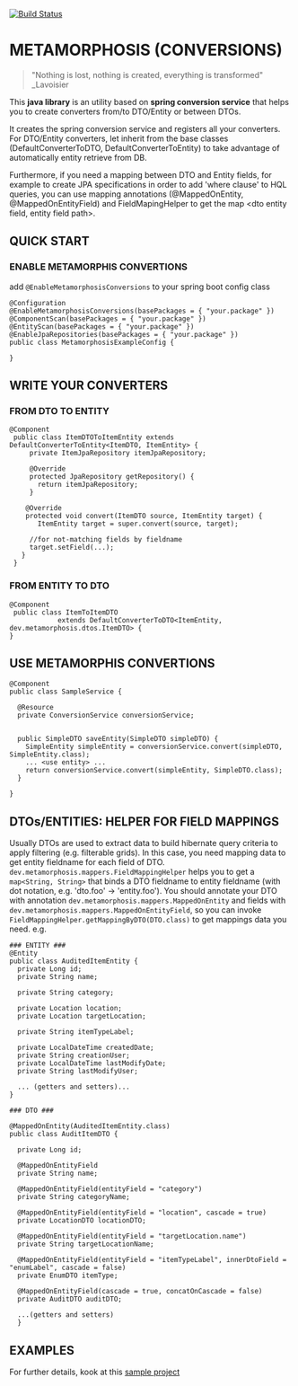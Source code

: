[![Build Status](https://travis-ci.org/fabioformosa/j-metamorphosis.svg?branch=master)](https://travis-ci.org/fabioformosa/j-metamorphosis)

# METAMORPHOSIS (CONVERSIONS)

> "Nothing is lost, nothing is created, everything is transformed"
> _Lavoisier

This **java library** is an utility based on **spring conversion service** that helps you to create converters from/to DTO/Entity or between DTOs.


It creates the spring conversion service and registers all your converters. For DTO/Entity converters, let inherit from the base classes (DefaultConverterToDTO, DefaultConverterToEntity) to take advantage of automatically entity retrieve from DB. 


Furthermore, if you need a mapping between DTO and Entity fields, for example to create JPA specifications in order to add 'where clause' to HQL queries, you can use mapping annotations (@MappedOnEntity, @MappedOnEntityField) and FieldMapingHelper to get the map <dto entity field, entity field path>.



## QUICK START
### ENABLE METAMORPHIS CONVERTIONS
add `@EnableMetamorphosisConversions` to your spring boot config class

    @Configuration
    @EnableMetamorphosisConversions(basePackages = { "your.package" })
    @ComponentScan(basePackages = { "your.package" })
    @EntityScan(basePackages = { "your.package" })
    @EnableJpaRepositories(basePackages = { "your.package" })
    public class MetamorphosisExampleConfig {

    }
## WRITE YOUR CONVERTERS
### FROM DTO TO ENTITY

    @Component
     public class ItemDTOToItemEntity extends DefaultConverterToEntity<ItemDTO, ItemEntity> {
	     private ItemJpaRepository itemJpaRepository;

	     @Override
	     protected JpaRepository getRepository() {
	       return itemJpaRepository;
	     }

		@Override
        protected void convert(ItemDTO source, ItemEntity target) {
           ItemEntity target = super.convert(source, target);
    
         //for not-matching fields by fieldname 
         target.setField(...);
       }
     }

### FROM ENTITY TO DTO

    @Component
     public class ItemToItemDTO 
                extends DefaultConverterToDTO<ItemEntity, dev.metamorphosis.dtos.ItemDTO> {
    }
    
## USE METAMORPHIS CONVERTIONS

    @Component
    public class SampleService {
    
      @Resource
      private ConversionService conversionService;

    
      public SimpleDTO saveEntity(SimpleDTO simpleDTO) {
        SimpleEntity simpleEntity = conversionService.convert(simpleDTO, SimpleEntity.class);
        ... <use entity> ...
        return conversionService.convert(simpleEntity, SimpleDTO.class);
      }
    
    }
    
## DTOs/ENTITIES: HELPER FOR FIELD MAPPINGS
Usually DTOs are used to extract data to build hibernate query criteria to apply filtering (e.g. filterable grids).
In this case, you need mapping data to get entity fieldname for each field of DTO.
`dev.metamorphosis.mappers.FieldMappingHelper` helps you to get a `map<String, String>` that binds a DTO fieldname to entity fieldname (with dot notation, e.g. 'dto.foo' -> 'entity.foo').
You should annotate your DTO with annotation `dev.metamorphosis.mappers.MappedOnEntity`  and fields with `dev.metamorphosis.mappers.MappedOnEntityField`, so you can invoke `FieldMappingHelper.getMappingByDTO(DTO.class)` to get mappings data you need.
e.g. 

    ### ENTITY ###
	@Entity
	public class AuditedItemEntity {
	  private Long id;
	  private String name;

	  private String category;

	  private Location location;
	  private Location targetLocation;

	  private String itemTypeLabel;

	  private LocalDateTime createdDate;
	  private String creationUser;
	  private LocalDateTime lastModifyDate;
	  private String lastModifyUser;
      
      ... (getters and setters)...
	}
	
	### DTO ###	

	@MappedOnEntity(AuditedItemEntity.class)
	public class AuditItemDTO {

	  private Long id;

	  @MappedOnEntityField
	  private String name;

	  @MappedOnEntityField(entityField = "category")
	  private String categoryName;

	  @MappedOnEntityField(entityField = "location", cascade = true)
	  private LocationDTO locationDTO;

	  @MappedOnEntityField(entityField = "targetLocation.name")
	  private String targetLocationName;

	  @MappedOnEntityField(entityField = "itemTypeLabel", innerDtoField = "enumLabel", cascade = false)
	  private EnumDTO itemType;

	  @MappedOnEntityField(cascade = true, concatOnCascade = false)
	  private AuditDTO auditDTO;
	  
	  ...(getters and setters)
	  }


## EXAMPLES ##
For further details, kook at this [sample project](https://github.com/fabioformosa/metamorphosis-example)
